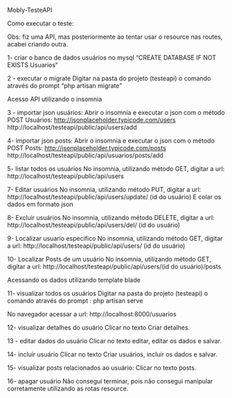 Mobly-TesteAPI

Como executar o teste:

Obs: fiz uma API, mas posteriormente ao tentar usar o resource nas routes, acabei criando outra.

1- criar o banco de dados usuários no mysql
“CREATE DATABASE IF NOT EXISTS Usuarios“

2 - executar o migrate
Digitar na pasta do projeto (testeapi) o comando através do prompt “php artisan migrate”

Acesso API utilizando o insomnia 

3 - importar json usuários:
Abrir o insomnia e executar o json com o método POST
Usuários: http://jsonplaceholder.typicode.com/users
http://localhost/testeapi/public/api/users/add

4- importar json posts:
Abrir o insomnia e executar o json com o método POST
Posts: http://jsonplaceholder.typicode.com/posts
http://localhost/testeapi/public/api/usuarios/posts/add

5- listar todos os usuários
No insomnia, utilizando método GET,  digitar a url:
http://localhost/testeapi/public/api/users

7- Editar usuários
No insomnia, utilizando método PUT, digitar a url: http://localhost/testeapi/public/api/users/update/ (id do usuário)
E colar os dados em formato json

8- Excluir usuários
No insomnia, utilizando método DELETE, digitar a url:
http://localhost/testeapi/public/api/users/del/ (id do usuário)

9- Localizar usuario especifico
No insomnia, utilizando método GET, digitar a url:
http://localhost/testeapi/public/api/users/ (id do usuário)

10- Localizar Posts de um usuário
No insomnia, utilizando método GET, digitar a url:
http://localhost/testeapi/public/api/users/(id do usuário)/posts

Acessando os dados utilizando template blade

11- visualizar todos os usuários
Digitar na pasta do projeto (testeapi) o comando através do prompt : 
php artisan serve  

No navegador acessar a url: http://localhost:8000/usuarios

12- visualizar detalhes do usuário
Clicar no texto Criar detalhes.

13 - editar dados do usuário
Clicar no texto editar, editar os dados e salvar.

14- incluir usuário
Clicar no texto Criar usuários, incluir os dados e salvar.

15- visualizar posts relacionados ao usuário:
Clicar no texto posts.

16- apagar usuário
Não consegui terminar, pois não consegui manipular corretamente utilizando as rotas resource. 
